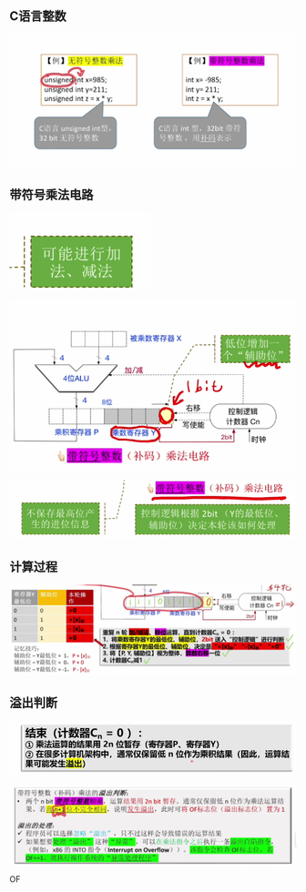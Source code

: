 


## C语言整数
![输入图片说明](/imgs/2025-08-03/o1yqcUWTFeYFeNhe.png)


## 带符号乘法电路

![输入图片说明](/imgs/2025-08-03/ZaaK0QJtZwZRJj3I.png)

![输入图片说明](/imgs/2025-08-03/wNI1K0OoAdaLY0AX.png)

![输入图片说明](/imgs/2025-08-03/7xyrrCpqkENtVzAH.png)

## 计算过程
![输入图片说明](/imgs/2025-08-03/032We0I0YoOflUPY.png)

## 溢出判断
![输入图片说明](/imgs/2025-08-03/UDerI2LA4LHHLQFl.png)

![输入图片说明](/imgs/2025-08-03/g4A0pSyl50qJIYMH.png)

OF
<!--stackedit_data:
eyJoaXN0b3J5IjpbLTIxNDMwMzI1NTksMTYwNDA0NjExMV19
-->